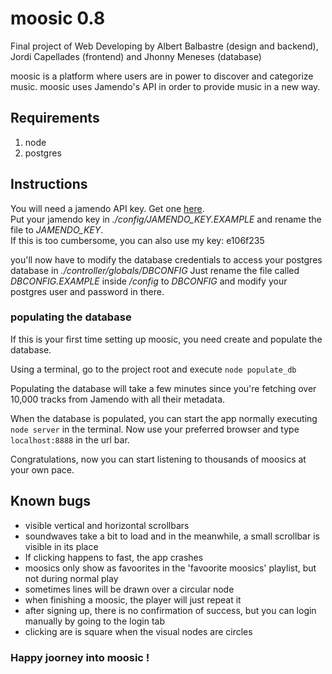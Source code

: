 # moosic 0.8
Final project of Web Developing
by Albert Balbastre (design and backend), Jordi Capellades (frontend) and Jhonny Meneses (database)

moosic is a platform where users are in power to discover and categorize music.
moosic uses Jamendo's API in order to provide music in a new way.

## Requirements
1. node
2. postgres

## Instructions
You will need a jamendo API key. Get one [here](https://devportal.jamendo.com/).\
Put your jamendo key in *./config/JAMENDO_KEY.EXAMPLE* and rename the file to *JAMENDO_KEY*.\
If this is too cumbersome, you can also use my key: e106f235

you'll now have to modify the database credentials to access your postgres database in *./controller/globals/DBCONFIG* Just rename the file called *DBCONFIG.EXAMPLE* inside */config* to *DBCONFIG* and modify your postgres user and password in there.

### populating the database
If this is your first time setting up moosic, you need create and populate the database.

Using a terminal, go to the project root and execute
`node populate_db`

Populating the database will take a few minutes since you're fetching over 10,000 tracks from Jamendo with all their metadata. 


When the database is populated, you can start the app normally executing `node server` in the terminal.
Now use your preferred browser and type `localhost:8888` in the url bar.

Congratulations, now you can start listening to thousands of moosics at your own pace.

## Known bugs
* visible vertical and horizontal scrollbars
* soundwaves take a bit to load and in the meanwhile, a small scrollbar is visible in its place
* If clicking happens to fast, the app crashes
* moosics only show as favoorites in the 'favoorite moosics' playlist, but not during normal play
* sometimes lines will be drawn over a circular node
* when finishing a moosic, the player will just repeat it
* after signing up, there is no confirmation of success, but you can login manually by going to the login tab
* clicking are is square when the visual nodes are circles

### Happy joorney into moosic !
